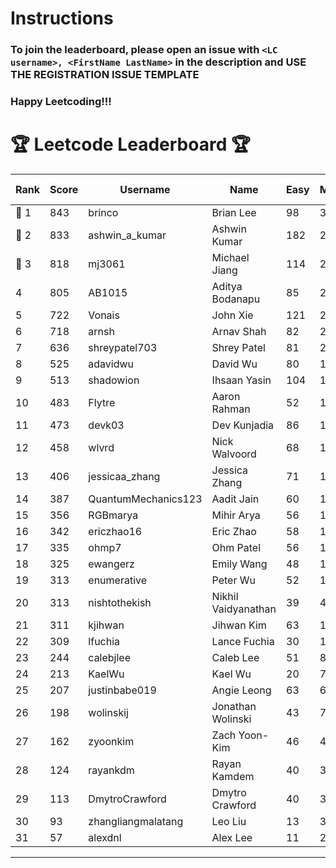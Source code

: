 # Instructions
### To join the leaderboard, please open an issue with `<LC username>, <FirstName LastName>` in the description and USE THE REGISTRATION ISSUE TEMPLATE
### Happy Leetcoding!!!


# 🏆 Leetcode Leaderboard 🏆

| Rank | Score | Username       | Name | Easy | Medium | Hard | Problems Solved |
|------|----------------|-----------------|-------------------|--------------|--------------|--------------|--------------|
| 🥇 1 | 843 | brinco | Brian Lee | 98 | 305 | 45 | 448 |
| 🥈 2 | 833 | ashwin_a_kumar | Ashwin Kumar | 182 | 291 | 23 | 496 |
| 🥉 3 | 818 | mj3061 | Michael Jiang | 114 | 283 | 46 | 443 |
| 4 | 805 | AB1015 | Aditya Bodanapu | 85 | 264 | 64 | 413 |
| 5 | 722 | Vonais | John Xie | 121 | 248 | 35 | 404 |
| 6 | 718 | arnsh | Arnav Shah | 82 | 234 | 56 | 372 |
| 7 | 636 | shreypatel703 | Shrey Patel | 81 | 234 | 29 | 344 |
| 8 | 525 | adavidwu | David Wu | 80 | 167 | 37 | 284 |
| 9 | 513 | shadowion | Ihsaan Yasin | 104 | 173 | 21 | 298 |
| 10 | 483 | Flytre | Aaron Rahman | 52 | 154 | 41 | 247 |
| 11 | 473 | devk03 | Dev Kunjadia | 86 | 177 | 11 | 274 |
| 12 | 458 | wlvrd | Nick Walvoord | 68 | 171 | 16 | 255 |
| 13 | 406 | jessicaa_zhang | Jessica Zhang | 71 | 142 | 17 | 230 |
| 14 | 387 | QuantumMechanics123 | Aadit Jain | 60 | 138 | 17 | 215 |
| 15 | 356 | RGBmarya | Mihir Arya | 56 | 117 | 22 | 195 |
| 16 | 342 | ericzhao16 | Eric Zhao | 58 | 127 | 10 | 195 |
| 17 | 335 | ohmp7 | Ohm Patel | 56 | 123 | 11 | 190 |
| 18 | 325 | ewangerz | Emily Wang | 48 | 110 | 19 | 177 |
| 19 | 313 | enumerative | Peter Wu | 52 | 111 | 13 | 176 |
| 20 | 313 | nishtothekish | Nikhil Vaidyanathan | 39 | 41 | 64 | 144 |
| 21 | 311 | kjihwan | Jihwan Kim | 63 | 103 | 14 | 180 |
| 22 | 309 | lfuchia | Lance Fuchia | 30 | 129 | 7 | 166 |
| 23 | 244 | calebjlee | Caleb Lee | 51 | 83 | 9 | 143 |
| 24 | 213 | KaelWu | Kael Wu | 20 | 77 | 13 | 110 |
| 25 | 207 | justinbabe019 | Angie Leong | 63 | 66 | 4 | 133 |
| 26 | 198 | wolinskij | Jonathan Wolinski | 43 | 73 | 3 | 119 |
| 27 | 162 | zyoonkim | Zach Yoon-Kim | 46 | 49 | 6 | 101 |
| 28 | 124 | rayankdm | Rayan Kamdem | 40 | 39 | 2 | 81 |
| 29 | 113 | DmytroCrawford | Dmytro Crawford | 40 | 35 | 1 | 76 |
| 30 | 93 | zhangliangmalatang | Leo Liu | 13 | 37 | 2 | 52 |
| 31 | 57 | alexdnl | Alex Lee | 11 | 23 | 0 | 34 |
---